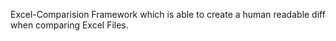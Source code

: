Excel-Comparision Framework which is able to create a human readable diff when comparing Excel Files. 
